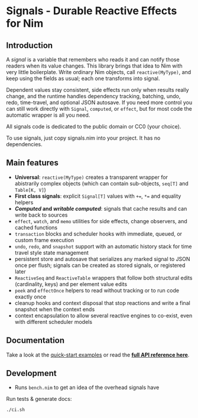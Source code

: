 # Signals - Durable Reactive Effects for Nim

## Introduction

A *signal* is a variable that remembers who reads it and can notify those readers when its value changes. This library brings that idea to Nim with very little boilerplate. Write ordinary Nim objects, call `reactive(MyType)`, and keep using the fields as usual; each one transforms into signal.

Dependent values stay consistent, side effects run only when results really change, and the runtime handles dependency tracking, batching, undo, redo, time-travel, and optional JSON autosave. If you need more control you can still work directly with `Signal`, `computed`, or `effect`, but for most code the automatic wrapper is all you need.

All signals code is dedicated to the public domain or CC0 (your choice).

To use signals, just copy signals.nim into your project. It has no dependencies.

## Main features

* **Universal**: `reactive(MyType)` creates a transparent wrapper for abistrarily complex objects (which can contain sub-objects, `seq[T]` and `Table[K, V]`)
* **First class signals**: explicit `Signal[T]` values with `+=`, `*=` and equality helpers
* ***Computed* and *writable computed***: signals that cache results and can write back to sources
* `effect`, `watch`, and `memo` utilities for side effects, change observers, and cached functions
* `transaction` blocks and scheduler hooks with immediate, queued, or custom frame execution
* `undo`, `redo`, and `snapshot` support with an automatic history stack for time travel style state management
* persistent store and autosave that serializes any marked signal to JSON once per flush; signals can be created as stored signals, or registered later
* `ReactiveSeq` and `ReactiveTable` wrappers that follow both structural edits (cardinality, keys) and per element value edits
* `peek` and `effectOnce` helpers to read without tracking or to run code exactly once
* cleanup hooks and context disposal that stop reactions and write a final snapshot when the context ends
* context encapsulation to allow several reactive engines to co-exist, even with different scheduler models

## Documentation

Take a look at the [quick-start examples](/examples.nim) or read the **[full API reference here](https://turbo.github.io/signals.nim/signals.html)**.

## Development

* Runs `bench.nim` to get an idea of the overhead signals have

Run tests & generate docs:

```bash
./ci.sh
```